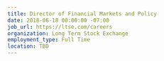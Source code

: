 ```yaml
---
title: Director of Financial Markets and Policy
date: 2018-06-18 00:00:00 -07:00
job_url: https://ltse.com/careers
organization: Long Term Stock Exchange
employment_type: Full Time
location: TBD
---
```


